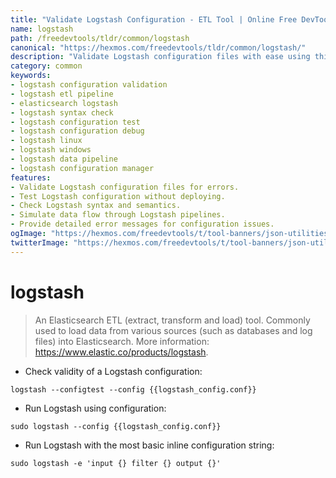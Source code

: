 ```yaml
---
title: "Validate Logstash Configuration - ETL Tool | Online Free DevTools by Hexmos"
name: logstash
path: /freedevtools/tldr/common/logstash
canonical: "https://hexmos.com/freedevtools/tldr/common/logstash/"
description: "Validate Logstash configuration files with ease using this online tool. Analyze and test configurations before deployment. Free online tool, no registration required."
category: common
keywords:
- logstash configuration validation
- logstash etl pipeline
- elasticsearch logstash
- logstash syntax check
- logstash configuration test
- logstash configuration debug
- logstash linux
- logstash windows
- logstash data pipeline
- logstash configuration manager
features:
- Validate Logstash configuration files for errors.
- Test Logstash configuration without deploying.
- Check Logstash syntax and semantics.
- Simulate data flow through Logstash pipelines.
- Provide detailed error messages for configuration issues.
ogImage: "https://hexmos.com/freedevtools/t/tool-banners/json-utilities-banner.png"
twitterImage: "https://hexmos.com/freedevtools/t/tool-banners/json-utilities-banner.png"
---
```


# logstash

> An Elasticsearch ETL (extract, transform and load) tool.
> Commonly used to load data from various sources (such as databases and log files) into Elasticsearch.
> More information: <https://www.elastic.co/products/logstash>.

- Check validity of a Logstash configuration:

`logstash --configtest --config {{logstash_config.conf}}`

- Run Logstash using configuration:

`sudo logstash --config {{logstash_config.conf}}`

- Run Logstash with the most basic inline configuration string:

`sudo logstash -e 'input {} filter {} output {}'`
